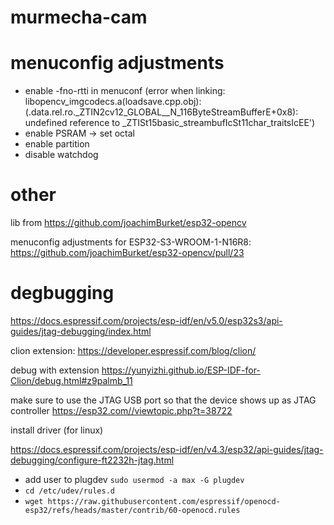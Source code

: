 # murmecha-cam


# menuconfig adjustments

- enable -fno-rtti in menuconf (error when linking: libopencv_imgcodecs.a(loadsave.cpp.obj):(.data.rel.ro._ZTIN2cv12_GLOBAL__N_116ByteStreamBufferE+0x8): undefined reference to _ZTISt15basic_streambufIcSt11char_traitsIcEE')
- enable PSRAM -> set octal
- enable partition
- disable watchdog

# other

lib from https://github.com/joachimBurket/esp32-opencv

menuconfig adjustments for ESP32-S3-WROOM-1-N16R8: https://github.com/joachimBurket/esp32-opencv/pull/23

# degbugging

https://docs.espressif.com/projects/esp-idf/en/v5.0/esp32s3/api-guides/jtag-debugging/index.html

clion extension: https://developer.espressif.com/blog/clion/

debug with extension https://yunyizhi.github.io/ESP-IDF-for-Clion/debug.html#z9palmb_11

make sure to use the JTAG USB port so that the device shows up as JTAG controller https://esp32.com//viewtopic.php?t=38722

install driver (for linux) 

https://docs.espressif.com/projects/esp-idf/en/v4.3/esp32/api-guides/jtag-debugging/configure-ft2232h-jtag.html

- add user to plugdev `sudo usermod -a max -G plugdev`
- `cd /etc/udev/rules.d`
- `wget https://raw.githubusercontent.com/espressif/openocd-esp32/refs/heads/master/contrib/60-openocd.rules`